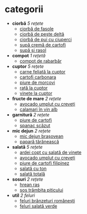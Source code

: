 # categorii

* **ciorbă** *5 rețete*
  * [ciorbă de fasole](retete/ciorbă_de_fasole.md)
  * [ciorbă de pește deltă](retete/ciorbă_de_pește_deltă.md)
  * [ciorbă de pui cu ciuperci](retete/ciorbă_de_pui_cu_ciuperci.md)
  * [supă cremă de cartofi](retete/supă_cremă_de_cartofi.md)
  * [supă și rasol](retete/supă_și_rasol.md)
* **compot** *1 rețetă*
  * [compot de rabarbăr](retete/compot_de_rabarbăr.md)
* **cuptor** *5 rețete*
  * [carne feliată la cuptor](retete/carne_feliată_la_cuptor.md)
  * [cartofi carbonara](retete/cartofi_carbonara.md)
  * [piure de morcovi](retete/piure_de_morcovi.md)
  * [rață la cuptor](retete/rață_la_cuptor.md)
  * [vinete la cuptor](retete/vinete_la_cuptor.md)
* **fructe de mare** *2 rețete*
  * [avocado umplut cu creveți](retete/avocado_umplut_cu_creveți.md)
  * [calamari în vin alb](retete/calamari_în_vin_alb.md)
* **garnitură** *2 rețete*
  * [piure de cartofi](retete/piure_de_cartofi.md)
  * [spanac scăzut](retete/spanac_scăzut.md)
* **mic dejun** *2 rețete*
  * [mic dejun brașovean](retete/mic_dejun_brașovean.md)
  * [papară tărănească](retete/papară_tărănească.md)
* **salată** *5 rețete*
  * [ardei copt cu salată de vinete](retete/ardei_copt_cu_salată_de_vinete.md)
  * [avocado umplut cu creveți](retete/avocado_umplut_cu_creveți.md)
  * [piure de cartofi filipinez](retete/piure_de_cartofi_filipinez.md)
  * [salată cu ton](retete/salată_cu_ton.md)
  * [salată totală](retete/salată_totală.md)
* **sosuri** *2 rețete*
  * [hrean ras](retete/hrean_ras.md)
  * [sos trâmbița piticului](retete/sos_trâmbița_piticului.md)
* **util** *2 feluri*
   * [feluri brânzeturi românești](retete/feluri_brânzeturi_românești.md)
   * [feluri salată verde](retete/feluri_salată_verde.md)

